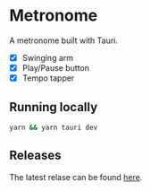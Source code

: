 # Metronome

A metronome built with Tauri.

- [x] Swinging arm
- [x] Play/Pause button
- [x] Tempo tapper

## Running locally

```bash
yarn && yarn tauri dev
```

## Releases

The latest relase can be found [here](https://github.com/ZaneH/metronome/releases).
